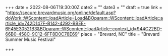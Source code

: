 +++
date = 2022-08-06T19:30:00Z
date2 = ""
date3 = ""
draft = true
link = "https://secure.brevardmusic.org/online/default.asp?doWork::WScontent::loadArticle=Load&BOparam::WScontent::loadArticle::article_id=742D147F-B142-4292-BBEE-6F45E30521B3&BOparam::WScontent::loadArticle::context_id=944C22BD-66B0-458C-9C12-6FF8D0C78E69"
place = "Brevard, NC"
title = "Brevard Summer Music Festival"

+++
